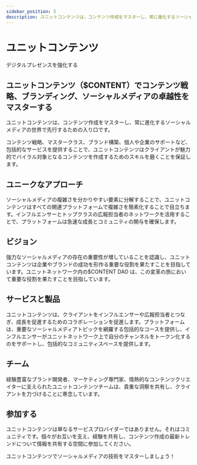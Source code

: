 ```yaml
---
sidebar_position: 5
description: ユニットコンテンツは、コンテンツ作成をマスターし、常に進化するソーシャルメディアの世界で先行するための入り口です。
---
```


# ユニットコンテンツ

デジタルプレゼンスを強化する

## ユニットコンテンツ（$CONTENT）でコンテンツ戦略、ブランディング、ソーシャルメディアの卓越性をマスターする

ユニットコンテンツは、コンテンツ作成をマスターし、常に進化するソーシャルメディアの世界で先行するための入り口です。

コンテンツ戦略、マスタークラス、ブランド構築、個人や企業のサポートなど、包括的なサービスを提供することで、ユニットコンテンツはクライアントが魅力的でバイラル対象となるコンテンツを作成するためのスキルを磨くことを保証します。

## ユニークなアプローチ

ソーシャルメディアの複雑さを分かりやすい要素に分解することで、ユニットコンテンツはすべての関連プラットフォームで複雑さを簡素化することで目立ちます。インフルエンサーとトップクラスの広報担当者のネットワークを活用することで、プラットフォームは急速な成長とコミュニティの関与を確保します。

## ビジョン

強力なソーシャルメディアの存在の重要性が増していることを認識し、ユニットコンテンツは企業やブランドの成功を形作る重要な役割を果たすことを目指しています。ユニットネットワーク内の$CONTENT DAO は、この変革の旅において重要な役割を果たすことを目指しています。

## サービスと製品

ユニットコンテンツは、クライアントをインフルエンサーや広報担当者とつなぎ、成長を促進するためのコラボレーションを促進します。プラットフォームは、重要なソーシャルメディアトピックを網羅する包括的なコースを提供し、インフルエンサーがユニットネットワーク上で自分のチャンネルをトークン化するのをサポートし、包括的なコミュニティスペースを提供します。

## チーム

経験豊富なブランド開発者、マーケティング専門家、情熱的なコンテンツクリエイターに支えられたユニットコンテンツチームは、貴重な洞察を共有し、クライアントを力づけることに専念しています。

## 参加する

ユニットコンテンツは単なるサービスプロバイダーではありません。それはコミュニティです。個々がお互いを支え、経験を共有し、コンテンツ作成の最新トレンドについて情報を共有する空間に参加してください。

ユニットコンテンツでソーシャルメディアの技術をマスターしましょう！
